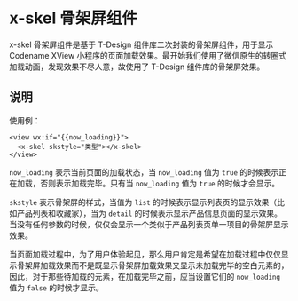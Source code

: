 # x-skel 骨架屏组件

x-skel 骨架屏组件是基于 T-Design 组件库二次封装的骨架屏组件，用于显示 Codename XView 小程序的页面加载效果。最开始我们使用了微信原生的转圈式加载动画，发现效果不尽人意，故使用了 T-Design 组件库的骨架屏效果。

## 说明

使用例：
```
<view wx:if="{{now_loading}}">
  <x-skel skstyle="类型"></x-skel>
</view>
```

`now_loading` 表示当前页面的加载状态，当 `now_loading` 值为 `true` 的时候表示正在加载，否则表示加载完毕。只有当 `now_loading` 值为 `true` 的时候才会显示。

`skstyle` 表示骨架屏的样式，当值为 `list` 的时候表示显示列表页的显示效果（比如产品列表和收藏家），当为 `detail` 的时候表示显示产品信息页面的显示效果。当没有任何参数的时候，仅仅会显示一个类似于产品列表页单一项目的骨架屏显示效果。

当页面加载过程中，为了用户体验起见，那么用户肯定是希望在加载过程中仅仅显示骨架屏加载效果而不是既显示骨架屏加载效果又显示未加载完毕的空白元素的，因此，对于那些待加载的元素，在加载完毕之前，应当设置它们的 `now_loading` 值为 `false` 的时候才显示。 